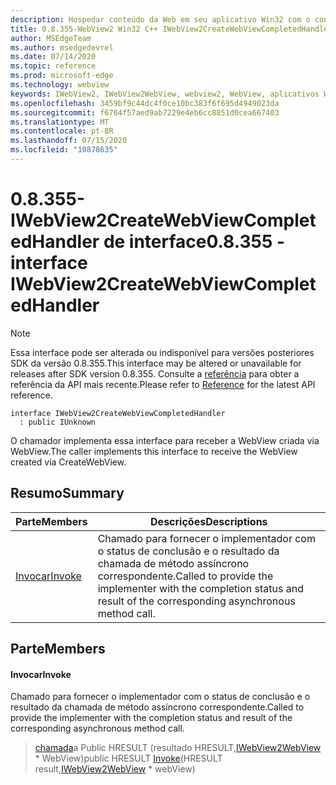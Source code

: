 ```yaml
---
description: Hospedar conteúdo da Web em seu aplicativo Win32 com o controle WebView2 do Microsoft Edge
title: 0.8.355-WebView2 Win32 C++ IWebView2CreateWebViewCompletedHandler
author: MSEdgeTeam
ms.author: msedgedevrel
ms.date: 07/14/2020
ms.topic: reference
ms.prod: microsoft-edge
ms.technology: webview
keywords: IWebView2, IWebView2WebView, webview2, WebView, aplicativos Win32, Win32, Edge
ms.openlocfilehash: 3459bf9c44dc4f0ce10bc383f6f695d4949023da
ms.sourcegitcommit: f6764f57aed9ab7229e4eb6cc8851d0cea667403
ms.translationtype: MT
ms.contentlocale: pt-BR
ms.lasthandoff: 07/15/2020
ms.locfileid: "10878635"
---
```

# <span data-ttu-id="25b44-104">0.8.355-IWebView2CreateWebViewCompletedHandler de interface</span><span class="sxs-lookup"><span data-stu-id="25b44-104">0.8.355 - interface IWebView2CreateWebViewCompletedHandler</span></span> 

> [!NOTE]
> <span data-ttu-id="25b44-105">Essa interface pode ser alterada ou indisponível para versões posteriores SDK da versão 0.8.355.</span><span class="sxs-lookup"><span data-stu-id="25b44-105">This interface may be altered or unavailable for releases after SDK version 0.8.355.</span></span> <span data-ttu-id="25b44-106">Consulte a [referência](../../../webview2-api-reference.md) para obter a referência da API mais recente.</span><span class="sxs-lookup"><span data-stu-id="25b44-106">Please refer to [Reference](../../../webview2-api-reference.md) for the latest API reference.</span></span>

```
interface IWebView2CreateWebViewCompletedHandler
  : public IUnknown
```

<span data-ttu-id="25b44-107">O chamador implementa essa interface para receber a WebView criada via WebView.</span><span class="sxs-lookup"><span data-stu-id="25b44-107">The caller implements this interface to receive the WebView created via CreateWebView.</span></span>

## <span data-ttu-id="25b44-108">Resumo</span><span class="sxs-lookup"><span data-stu-id="25b44-108">Summary</span></span>

 <span data-ttu-id="25b44-109">Parte</span><span class="sxs-lookup"><span data-stu-id="25b44-109">Members</span></span>                        | <span data-ttu-id="25b44-110">Descrições</span><span class="sxs-lookup"><span data-stu-id="25b44-110">Descriptions</span></span>
--------------------------------|---------------------------------------------
[<span data-ttu-id="25b44-111">Invocar</span><span class="sxs-lookup"><span data-stu-id="25b44-111">Invoke</span></span>](#invoke) | <span data-ttu-id="25b44-112">Chamado para fornecer o implementador com o status de conclusão e o resultado da chamada de método assíncrono correspondente.</span><span class="sxs-lookup"><span data-stu-id="25b44-112">Called to provide the implementer with the completion status and result of the corresponding asynchronous method call.</span></span>

## <span data-ttu-id="25b44-113">Parte</span><span class="sxs-lookup"><span data-stu-id="25b44-113">Members</span></span>

#### <span data-ttu-id="25b44-114">Invocar</span><span class="sxs-lookup"><span data-stu-id="25b44-114">Invoke</span></span> 

<span data-ttu-id="25b44-115">Chamado para fornecer o implementador com o status de conclusão e o resultado da chamada de método assíncrono correspondente.</span><span class="sxs-lookup"><span data-stu-id="25b44-115">Called to provide the implementer with the completion status and result of the corresponding asynchronous method call.</span></span>

> <span data-ttu-id="25b44-116">[chamada](#invoke)a Public HRESULT (resultado HRESULT,[IWebView2WebView](IWebView2WebView.md) \* WebView)</span><span class="sxs-lookup"><span data-stu-id="25b44-116">public HRESULT [Invoke](#invoke)(HRESULT result,[IWebView2WebView](IWebView2WebView.md) \* webView)</span></span>

